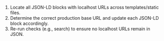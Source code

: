1. Locate all JSON-LD blocks with localhost URLs across templates/static files.
2. Determine the correct production base URL and update each JSON-LD block accordingly.
3. Re-run checks (e.g., search) to ensure no localhost URLs remain in JSON.